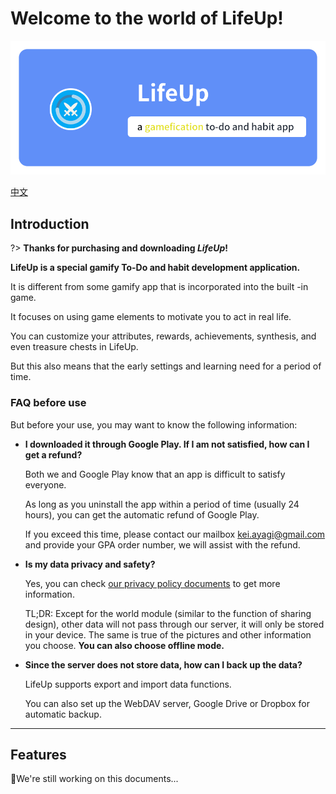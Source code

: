 # Welcome to the world of LifeUp!

![](_media/hello_lifeup/01.png)

[中文](https://wiki.lifeupapp.fun/zh-cn/#/guide/hello_lifeup)

## Introduction

?> **Thanks for purchasing and downloading *LifeUp*!**



**LifeUp is a special gamify To-Do and habit development application.**

It is different from some gamify app that is incorporated into the built -in game.

It focuses on using game elements to motivate you to act in real life.

You can customize your attributes, rewards, achievements, synthesis, and even treasure chests in LifeUp.

But this also means that the early settings and learning need for a period of time.



### FAQ before use

But before your use, you may want to know the following information:

- **I downloaded it through Google Play. If I am not satisfied, how can I get a refund?**

  Both we and Google Play know that an app is difficult to satisfy everyone.

  As long as you uninstall the app within a period of time (usually 24 hours), you can get the automatic refund of Google Play.

  If you exceed this time, please contact our mailbox kei.ayagi@gmail.com and provide your GPA order number, we will assist with the refund.

- **Is my data privacy and safety?**

  Yes, you can check [our privacy policy documents](https://wiki.lifeupapp.fun/en/#/introduction/privacy-terms) to get more information.

  TL;DR: Except for the world module (similar to the function of sharing design), other data will not pass through our server, it will only be stored in your device. The same is true of the pictures and other information you choose. **You can also choose offline mode.**

- **Since the server does not store data, how can I back up the data?**

  LifeUp supports export and import data functions.

  You can also set up the WebDAV server, Google Drive or Dropbox for automatic backup.



---



## Features

🚧We're still working on this documents...





